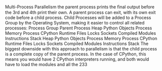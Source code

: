 Multi-Process Parallelism the parent process prints the ﬁnal output before the 3rd and 4th print their own. A parent process can exit, with its own exit code before a child process. Child Processes will be added to a Process Group by the Operating System, making it easier to control all related processes: Process Group Parent Process Heap Python Objects Process Memory Process CPython Runtime Files Locks Sockets Compiled Modules Instructions Stack Heap Python Objects Process Memory Process CPython Runtime Files Locks Sockets Compiled Modules Instructions Stack The biggest downside with this approach to parallelism is that the child process is a complete copy of the parent process. In the case of CPython, this means you would have 2 CPython interpreters running, and both would have to load the modules and all the 233